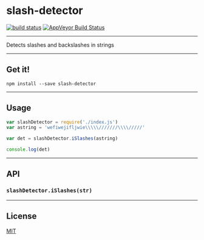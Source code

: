 # slash-detector

[![build status](http://img.shields.io/travis/Balou9/slash-detector.svg?style=flat)](http://travis-ci.org/Balou9/slash-detector) [![AppVeyor Build Status](https://ci.appveyor.com/api/projects/status/github/Balou9/slash-detector?branch=master&svg=true)](https://ci.appveyor.com/project/Balou9/slash-detector)

***

Detects slashes and backslashes in strings

***

## Get it!

```
npm install --save slash-detector
```

***

## Usage

``` js
var slashDetector = require('./index.js')
var astring = 'wefiwejifljwie\\\\\///////\\\\/////'

var det = slashDetector.iSlashes(astring)

console.log(det)
```

***

## API

### `slashDetector.iSlashes(str)`

***

## License

[MIT](./license.md)
